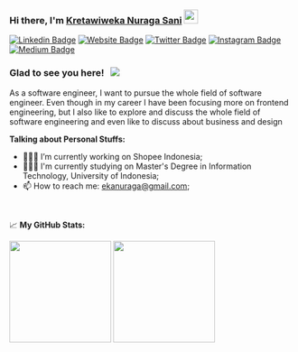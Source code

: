 ### Hi there, I'm <a href="https://kretawiweka.site/" target="_blank">Kretawiweka Nuraga Sani</a> <img src="https://media.giphy.com/media/hvRJCLFzcasrR4ia7z/giphy.gif" width="25px">

[![Linkedin Badge](https://img.shields.io/badge/-LinkedIn-0e76a8?style=flat-square&logo=Linkedin&logoColor=white)](https://www.linkedin.com/in/kretawiweka/)
[![Website Badge](https://img.shields.io/badge/Website-3b5998?style=flat-square&logo=google-chrome&logoColor=white)](https://kretawiweka.site/)
[![Twitter Badge](https://img.shields.io/badge/-Twitter-00acee?style=flat-square&logo=Twitter&logoColor=white)](https://twitter.com/kretawiwekaa)
[![Instagram Badge](https://img.shields.io/badge/-Instagram-e4405f?style=flat-square&logo=Instagram&logoColor=white)](https://instagram.com/kretawiwekaa)
[![Medium Badge](https://img.shields.io/badge/medium-%2312100E.svg?&style=for-square&logo=medium&logoColor=white)](https://medium.com/@kretawiweka)


### Glad to see you here! &nbsp; ![](https://visitor-badge.glitch.me/badge?page_id=kretawiweka.kretawiweka)

As a software engineer, I want to pursue the whole field of software engineer. Even though in my career I have been focusing more on frontend engineering, but I also like to explore and discuss the whole field of software engineering and even like to discuss about business and design


**Talking about Personal Stuffs:**

- 👨🏻‍💻 I’m currently working on Shopee Indonesia;
- 👨🏼‍🎓 I'm currently studying on Master's Degree in Information Technology, University of Indonesia;
- 📫 How to reach me: ekanuraga@gmail.com;

</br>



📈 **My GitHub Stats:**

<p>
  <img height="180em" src="https://github-readme-stats.vercel.app/api?username=kretawiweka&show_icons=true&hide_border=true&&count_private=true&include_all_commits=true" />
  <img height="180em" src="https://github-readme-stats.vercel.app/api/top-langs/?username=kretawiweka&show_icons=true&hide_border=true&layout=compact&langs_count=8"/>
</p>




